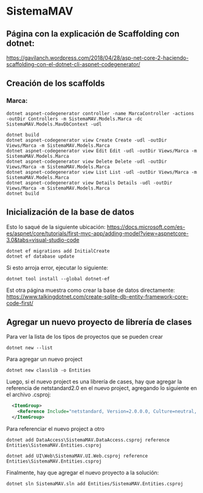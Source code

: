 # SistemaMAV

## Página con la explicación de Scaffolding con dotnet:
https://gavilanch.wordpress.com/2018/04/28/asp-net-core-2-haciendo-scaffolding-con-el-dotnet-cli-aspnet-codegenerator/

## Creación de los scaffolds

### Marca:

```
dotnet aspnet-codegenerator controller -name MarcaController -actions -outDir Controllers -m SistemaMAV.Models.Marca -dc SistemaMAV.Models.MavDbContext -udl

dotnet build
dotnet aspnet-codegenerator view Create Create -udl -outDir Views/Marca -m SistemaMAV.Models.Marca
dotnet aspnet-codegenerator view Edit Edit -udl -outDir Views/Marca -m SistemaMAV.Models.Marca
dotnet aspnet-codegenerator view Delete Delete -udl -outDir Views/Marca -m SistemaMAV.Models.Marca
dotnet aspnet-codegenerator view List List -udl -outDir Views/Marca -m SistemaMAV.Models.Marca
dotnet aspnet-codegenerator view Details Details -udl -outDir Views/Marca -m SistemaMAV.Models.Marca
dotnet build
```

## Inicialización de la base de datos

Esto lo saqué de la siguiente ubicación:
https://docs.microsoft.com/es-es/aspnet/core/tutorials/first-mvc-app/adding-model?view=aspnetcore-3.0&tabs=visual-studio-code

```
dotnet ef migrations add InitialCreate
dotnet ef database update
```

Si esto arroja error, ejecutar lo siguiente:
```
dotnet tool install --global dotnet-ef
```

Est otra página muestra como crear la base de datos directamente:
https://www.talkingdotnet.com/create-sqlite-db-entity-framework-core-code-first/

## Agregar un nuevo proyecto de librería de clases

Para ver la lista de los tipos de proyectos que se pueden crear
```
dotnet new --list
```

Para agregar un nuevo project
```
dotnet new classlib -o Entities
```

Luego, si el nuevo project es una librería de cases, hay que agregar la referencia de netstandard2.0 en el nuevo project, agregando lo siguiente en el archivo .csproj:
```xml
  <ItemGroup>
    <Reference Include="netstandard, Version=2.0.0.0, Culture=neutral, PublicKeyToken=cc7b13ffcd2ddd51" />
  </ItemGroup>
```

Para referenciar el nuevo project a otro
```
dotnet add DataAccess\SistemaMAV.DataAccess.csproj reference Entities\SistemaMAV.Entities.csproj

dotnet add UI\Web\SistemaMAV.UI.Web.csproj reference Entities\SistemaMAV.Entities.csproj
```

Finalmente, hay que agregar el nuevo proyecto a la solución:
```
dotnet sln SistemaMAV.sln add Entities/SistemaMAV.Entities.csproj
```
